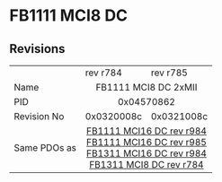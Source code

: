 # FB1111 MCI8 DC

## Revisions
<table>
<tr>
<td></td>
<td>rev r784</td>
<td>rev r785</td>
</tr>
<tr>
<td>Name</td>
<td colspan=2 align="center">FB1111 MCI8 DC 2xMII</td>
</tr>
<tr>
<td>PID</td>
<td colspan=2 align="center">0x04570862</td>
</tr>
<tr>
<td>Revision No</td>
<td>0x0320008c</td>
<td>0x0321008c</td>
</tr>
<tr>
<td>Same PDOs as</td>
<td colspan=2 align="center"><a href="FB1111+MCI16+DC.md">FB1111 MCI16 DC rev r984</a><br/><a href="FB1111+MCI16+DC.md">FB1111 MCI16 DC rev r985</a><br/><a href="FB1311+MCI16+DC.md">FB1311 MCI16 DC rev r984</a><br/><a href="FB1311+MCI8+DC.md">FB1311 MCI8 DC rev r784</a></td>
</tr>
</table>
